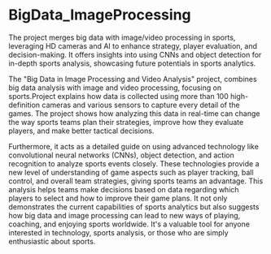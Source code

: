 # BigData_ImageProcessing
The project merges big data with image/video processing in sports, leveraging HD cameras and AI to enhance strategy, player evaluation, and decision-making. It offers insights into using CNNs and object detection for in-depth sports analysis, showcasing future potentials in sports analytics.

The "Big Data in Image Processing and Video Analysis" project, combines big data analysis with image and video processing, focusing on sports.Project explains how data is collected using more than 100 high-definition cameras and various sensors to capture every detail of the games. The project shows how analyzing this data in real-time can change the way sports teams plan their strategies, improve how they evaluate players, and make better tactical decisions.

Furthermore, it acts as a detailed guide on using advanced technology like convolutional neural networks (CNNs), object detection, and action recognition to analyze sports events closely. These technologies provide a new level of understanding of game aspects such as player tracking, ball control, and overall team strategies, giving sports teams an advantage. This analysis helps teams make decisions based on data regarding which players to select and how to improve their game plans. It not only demonstrates the current capabilities of sports analytics but also suggests how big data and image processing can lead to new ways of playing, coaching, and enjoying sports worldwide. It's a valuable tool for anyone interested in technology, sports analysis, or those who are simply enthusiastic about sports.
